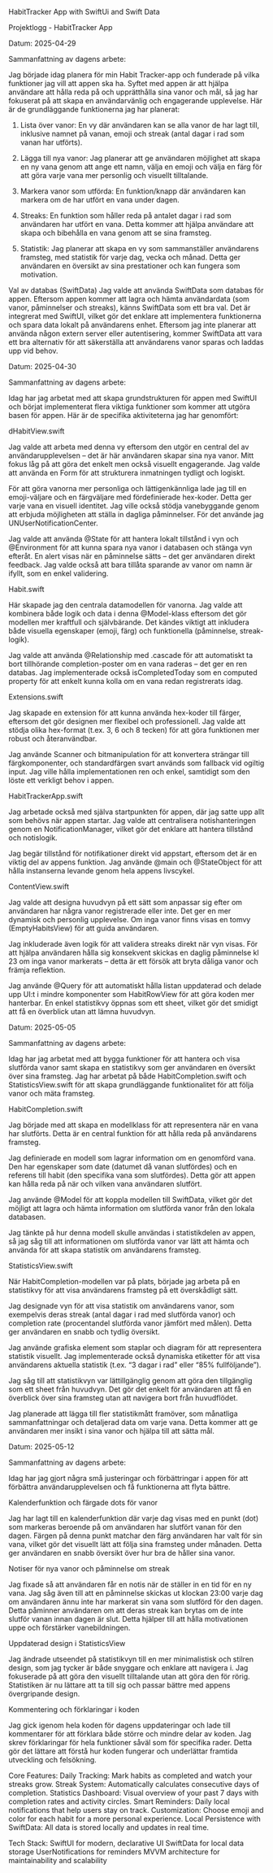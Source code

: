 HabitTracker App with SwiftUi and Swift Data

Projektlogg - HabitTracker App

Datum: 2025-04-29

Sammanfattning av dagens arbete:

Jag började idag planera för min Habit Tracker-app och funderade på vilka funktioner jag vill att appen ska ha. Syftet med appen är att hjälpa användare att hålla reda på och upprätthålla sina vanor och mål, så jag har fokuserat på att skapa en användarvänlig och engagerande upplevelse. Här är de grundläggande funktionerna jag har planerat:

1. Lista över vanor: En vy där användaren kan se alla vanor de har lagt till, inklusive namnet på vanan, emoji och streak (antal dagar i rad som vanan har utförts).

2. Lägga till nya vanor: Jag planerar att ge användaren möjlighet att skapa en ny vana genom att ange ett namn, välja en emoji och välja en färg för att göra varje vana mer personlig och visuellt tilltalande.

3. Markera vanor som utförda: En funktion/knapp där användaren kan markera om de har utfört en vana under dagen.

4. Streaks: En funktion som håller reda på antalet dagar i rad som användaren har utfört en vana. Detta kommer att hjälpa användare att skapa och bibehålla en vana genom att se sina framsteg.

5. Statistik: Jag planerar att skapa en vy som sammanställer användarens framsteg, med statistik för varje dag, vecka och månad. Detta ger användaren en översikt av sina prestationer och kan fungera som motivation.

Val av databas (SwiftData)
Jag valde att använda SwiftData som databas för appen. Eftersom appen kommer att lagra och hämta användardata (som vanor, påminnelser och streaks), känns SwiftData som ett bra val. Det är integrerat med SwiftUI, vilket gör det enklare att implementera funktionerna och spara data lokalt på användarens enhet. Eftersom jag inte planerar att använda någon extern server eller autentisering, kommer SwiftData att vara ett bra alternativ för att säkerställa att användarens vanor sparas och laddas upp vid behov.

Datum: 2025-04-30

Sammanfattning av dagens arbete:

Idag har jag arbetat med att skapa grundstrukturen för appen med SwiftUI och börjat implementerat flera viktiga funktioner som kommer att utgöra basen för appen. Här är de specifika aktiviteterna jag har genomfört:

dHabitView.swift

Jag valde att arbeta med denna vy eftersom den utgör en central del av användarupplevelsen – det är här användaren skapar sina nya vanor. Mitt fokus låg på att göra det enkelt men också visuellt engagerande. Jag valde att använda en Form för att strukturera inmatningen tydligt och logiskt.

För att göra vanorna mer personliga och lättigenkännliga lade jag till en emoji-väljare och en färgväljare med fördefinierade hex-koder. Detta ger varje vana en visuell identitet. Jag ville också stödja vanebyggande genom att erbjuda möjligheten att ställa in dagliga påminnelser. För det använde jag UNUserNotificationCenter.

Jag valde att använda @State för att hantera lokalt tillstånd i vyn och @Environment för att kunna spara nya vanor i databasen och stänga vyn efteråt. En alert visas när en påminnelse sätts – det ger användaren direkt feedback. Jag valde också att bara tillåta sparande av vanor om namn är ifyllt, som en enkel validering.

Habit.swift

Här skapade jag den centrala datamodellen för vanorna. Jag valde att kombinera både logik och data i denna @Model-klass eftersom det gör modellen mer kraftfull och självbärande. Det kändes viktigt att inkludera både visuella egenskaper (emoji, färg) och funktionella (påminnelse, streak-logik).

Jag valde att använda @Relationship med .cascade för att automatiskt ta bort tillhörande completion-poster om en vana raderas – det ger en ren databas. Jag implementerade också isCompletedToday som en computed property för att enkelt kunna kolla om en vana redan registrerats idag.

Extensions.swift

Jag skapade en extension för att kunna använda hex-koder till färger, eftersom det gör designen mer flexibel och professionell. Jag valde att stödja olika hex-format (t.ex. 3, 6 och 8 tecken) för att göra funktionen mer robust och återanvändbar.

Jag använde Scanner och bitmanipulation för att konvertera strängar till färgkomponenter, och standardfärgen svart används som fallback vid ogiltig input. Jag ville hålla implementationen ren och enkel, samtidigt som den löste ett verkligt behov i appen.

HabitTrackerApp.swift

Jag arbetade också med själva startpunkten för appen, där jag satte upp allt som behövs när appen startar. Jag valde att centralisera notishanteringen genom en NotificationManager, vilket gör det enklare att hantera tillstånd och notislogik.

Jag begär tillstånd för notifikationer direkt vid appstart, eftersom det är en viktig del av appens funktion. Jag använde @main och @StateObject för att hålla instanserna levande genom hela appens livscykel.

ContentView.swift

Jag valde att designa huvudvyn på ett sätt som anpassar sig efter om användaren har några vanor registrerade eller inte. Det ger en mer dynamisk och personlig upplevelse. Om inga vanor finns visas en tomvy (EmptyHabitsView) för att guida användaren.

Jag inkluderade även logik för att validera streaks direkt när vyn visas. För att hjälpa användaren hålla sig konsekvent skickas en daglig påminnelse kl 23 om inga vanor markerats – detta är ett försök att bryta dåliga vanor och främja reflektion.

Jag använde @Query för att automatiskt hålla listan uppdaterad och delade upp UI:t i mindre komponenter som HabitRowView för att göra koden mer hanterbar. En enkel statistikvy öppnas som ett sheet, vilket gör det smidigt att få en överblick utan att lämna huvudvyn.


Datum: 2025-05-05

Sammanfattning av dagens arbete:

Idag har jag arbetat med att bygga funktioner för att hantera och visa slutförda vanor samt skapa en statistikvy som ger användaren en översikt över sina framsteg. Jag har arbetat på både HabitCompletion.swift och StatisticsView.swift för att skapa grundläggande funktionalitet för att följa vanor och mäta framsteg.

HabitCompletion.swift

Jag började med att skapa en modellklass för att representera när en vana har slutförts. Detta är en central funktion för att hålla reda på användarens framsteg. 

Jag definierade en modell som lagrar information om en genomförd vana. Den har egenskaper som date (datumet då vanan slutfördes) och en referens till habit (den specifika vana som slutfördes). Detta gör att appen kan hålla reda på när och vilken vana användaren slutfört.

Jag använde @Model för att koppla modellen till SwiftData, vilket gör det möjligt att lagra och hämta information om slutförda vanor från den lokala databasen.

Jag tänkte på hur denna modell skulle användas i statistikdelen av appen, så jag såg till att informationen om slutförda vanor var lätt att hämta och använda för att skapa statistik om användarens framsteg.

StatisticsView.swift

När HabitCompletion-modellen var på plats, började jag arbeta på en statistikvy för att visa användarens framsteg på ett överskådligt sätt. 

Jag designade vyn för att visa statistik om användarens vanor, som exempelvis deras streak (antal dagar i rad med slutförda vanor) och completion rate (procentandel slutförda vanor jämfört med målen). Detta ger användaren en snabb och tydlig översikt.

Jag använde grafiska element som staplar och diagram för att representera statistik visuellt. Jag implementerade också dynamiska etiketter för att visa användarens aktuella statistik (t.ex. “3 dagar i rad” eller “85% fullföljande”).

Jag såg till att statistikvyn var lättillgänglig genom att göra den tillgänglig som ett sheet från huvudvyn. Det gör det enkelt för användaren att få en överblick över sina framsteg utan att navigera bort från huvudflödet.

Jag planerade att lägga till fler statistikmått framöver, som månatliga sammanfattningar och detaljerad data om varje vana. Detta kommer att ge användaren mer insikt i sina vanor och hjälpa till att sätta mål.


Datum: 2025-05-12

Sammanfattning av dagens arbete:

Idag har jag gjort några små justeringar och förbättringar i appen för att förbättra användarupplevelsen och få funktionerna att flyta bättre. 

Kalenderfunktion och färgade dots för vanor

Jag har lagt till en kalenderfunktion där varje dag visas med en punkt (dot) som markeras beroende på om användaren har slutfört vanan för den dagen. Färgen på denna punkt matchar den färg användaren har valt för sin vana, vilket gör det visuellt lätt att följa sina framsteg under månaden. Detta ger användaren en snabb översikt över hur bra de håller sina vanor.

Notiser för nya vanor och påminnelse om streak

Jag fixade så att användaren får en notis när de ställer in en tid för en ny vana. Jag såg även till att en påminnelse skickas ut klockan 23:00 varje dag om användaren ännu inte har markerat sin vana som slutförd för den dagen. Detta påminner användaren om att deras streak kan brytas om de inte slutför vanan innan dagen är slut. Detta hjälper till att hålla motivationen uppe och förstärker vanebildningen.

Uppdaterad design i StatisticsView

Jag ändrade utseendet på statistikvyn till en mer minimalistisk och stilren design, som jag tycker är både snyggare och enklare att navigera i. Jag fokuserade på att göra den visuellt tilltalande utan att göra den för rörig. Statistiken är nu lättare att ta till sig och passar bättre med appens övergripande design.

Kommentering och förklaringar i koden

Jag gick igenom hela koden för dagens uppdateringar och lade till kommentarer för att förklara både större och mindre delar av koden. Jag skrev förklaringar för hela funktioner såväl som för specifika rader. Detta gör det lättare att förstå hur koden fungerar och underlättar framtida utveckling och felsökning.





Core Features:
Daily Tracking: Mark habits as completed and watch your streaks grow.
Streak System: Automatically calculates consecutive days of completion.
Statistics Dashboard: Visual overview of your past 7 days with completion rates and activity circles.
Smart Reminders: Daily local notifications that help users stay on track.
Customization: Choose emoji and color for each habit for a more personal experience.
Local Persistence with SwiftData: All data is stored locally and updates in real time.


Tech Stack:
SwiftUI for modern, declarative UI
SwiftData for local data storage
UserNotifications for reminders
MVVM architecture for maintainability and scalability

